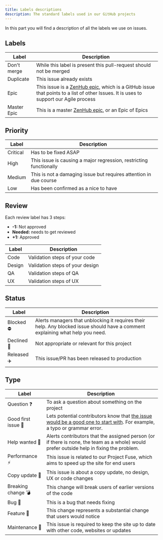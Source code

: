 ```yaml
---
title: Labels descriptions
description: The standard labels used in our GitHub projects
---
```


In this part you will find a description of all the labels we use on issues.

## Labels

| Label       | Description                                                                                                                                                                                      |
| ----------- | ------------------------------------------------------------------------------------------------------------------------------------------------------------------------------------------------ |
| Don't merge | While this label is present this pull-request should not be merged                                                                                                                               |
| Duplicate   | This issue already exists                                                                                                                                                                        |
| Epic        | This issue is a [ZenHub epic](https://www.zenhub.com/blog/working-with-epics-in-github/), which is a GitHub issue that points to a list of other Issues. It is uses to support our Agile process |
| Master Epic | This is a master [ZenHub epic](https://www.zenhub.com/blog/working-with-epics-in-github/), or an Epic of Epics                                                                                   |

## Priority

| Label    | Description                                                        |
| -------- | ------------------------------------------------------------------ |
| Critical | Has to be fixed ASAP                                               |
| High     | This issue is causing a major regression, restricting functionally |
| Medium   | This is not a damaging issue but requires attention in due course  |
| Low      | Has been confirmed as a nice to have                               |

## Review

Each review label has 3 steps:

- **-1:** Not approved
- **Needed:** needs to get reviewed
- **+1:** Approved

| Label  | Description                     |
| ------ | ------------------------------- |
| Code   | Validation steps of your code   |
| Design | Validation steps of your design |
| QA     | Validation steps of QA          |
| UX     | Validation steps of UX          |

## Status

| Label       | Description                                                                                                                    |
| ----------- | ------------------------------------------------------------------------------------------------------------------------------ |
| Blocked ⛔  | Alerts managers that unblocking it requires their help. Any blocked issue should have a comment explaining what help you need. |
| Declined 🚫 | Not appropriate or relevant for this project                                                                                   |
| Released ✈️ | This issue/PR has been released to production                                                                                  |

## Type

| Label               | Description                                                                                                                                                                                                          |
| ------------------- | -------------------------------------------------------------------------------------------------------------------------------------------------------------------------------------------------------------------- |
| Question ❓         | To ask a question about something on the project                                                                                                                                                                     |
| Good first issue 🔰 | Lets potential contributors know that [the issue would be a good one to start with](https://help.github.com/articles/helping-new-contributors-find-your-project-with-labels/). For example, a typo or grammar error. |
| Help wanted 🏮      | Alerts contributors that the assigned person (or if there is none, the team as a whole) would prefer outside help in fixing the problem.                                                                             |
| Performance ⚡️     | This issue is related to our Project Fuse, which aims to speed up the site for end users                                                                                                                             |
| Copy update 📝      | This issue is about a copy update, no design, UX or code changes                                                                                                                                                     |
| Breaking change 💣  | This change will break users of earlier versions of the code                                                                                                                                                         |
| Bug 🐛              | This is a bug that needs fixing                                                                                                                                                                                      |
| Feature 🎁          | This change represents a substantial change that users would notice                                                                                                                                                  |
| Maintenance 🔨      | This issue is required to keep the site up to date with other code, websites or updates                                                                                                                              |
